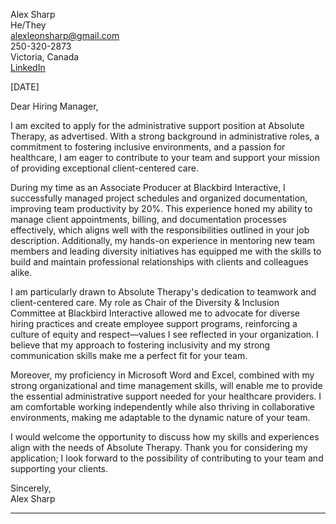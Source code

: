 Alex Sharp  
He/They  
alexleonsharp@gmail.com  
250-320-2873  
Victoria, Canada  
[LinkedIn](https://linkedin.com/in/alex-sharp)  

[DATE]  

Dear Hiring Manager,

I am excited to apply for the administrative support position at Absolute Therapy, as advertised. With a strong background in administrative roles, a commitment to fostering inclusive environments, and a passion for healthcare, I am eager to contribute to your team and support your mission of providing exceptional client-centered care.

During my time as an Associate Producer at Blackbird Interactive, I successfully managed project schedules and organized documentation, improving team productivity by 20%. This experience honed my ability to manage client appointments, billing, and documentation processes effectively, which aligns well with the responsibilities outlined in your job description. Additionally, my hands-on experience in mentoring new team members and leading diversity initiatives has equipped me with the skills to build and maintain professional relationships with clients and colleagues alike.

I am particularly drawn to Absolute Therapy's dedication to teamwork and client-centered care. My role as Chair of the Diversity & Inclusion Committee at Blackbird Interactive allowed me to advocate for diverse hiring practices and create employee support programs, reinforcing a culture of equity and respect—values I see reflected in your organization. I believe that my approach to fostering inclusivity and my strong communication skills make me a perfect fit for your team.

Moreover, my proficiency in Microsoft Word and Excel, combined with my strong organizational and time management skills, will enable me to provide the essential administrative support needed for your healthcare providers. I am comfortable working independently while also thriving in collaborative environments, making me adaptable to the dynamic nature of your team.

I would welcome the opportunity to discuss how my skills and experiences align with the needs of Absolute Therapy. Thank you for considering my application; I look forward to the possibility of contributing to your team and supporting your clients.

Sincerely,  
Alex Sharp  

---

### 